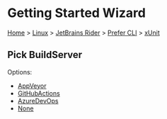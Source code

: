 # Getting Started Wizard

[Home](/docs/wiz/readme.md) > [Linux](Linux.md) > [JetBrains Rider](Linux_Rider.md) > [Prefer CLI](Linux_Rider_Cli.md) > [xUnit](Linux_Rider_Cli_xUnit.md)

## Pick BuildServer

Options:
 * [AppVeyor](Linux_Rider_Cli_xUnit_AppVeyor.md)
 * [GitHubActions](Linux_Rider_Cli_xUnit_GitHubActions.md)
 * [AzureDevOps](Linux_Rider_Cli_xUnit_AzureDevOps.md)
 * [None](Linux_Rider_Cli_xUnit_None.md)
